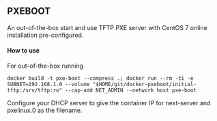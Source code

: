 ## PXEBOOT

An out-of-the-box start and use TFTP PXE server with CentOS 7 online installation pre-configured.

#### How to use

For out-of-the-box running

`docker build -t pxe-boot --compress .; docker run --rm -ti -e SUBNET=192.168.1.0 --volume "$HOME/git/docker-pxeboot/initial-tftp:/srv/tftp:ro" --cap-add NET_ADMIN --network host pxe-boot`

Configure your DHCP server to give the container IP for next-server and pxelinux.0 as the filename.

